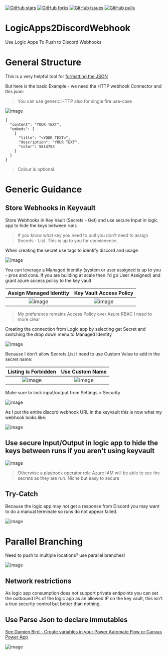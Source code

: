 [![GitHub stars](https://img.shields.io/github/stars/jkerai1/LogicApps2DiscordWebhook?style=flat-square)](https://github.com/jkerai1/LogicApps2DiscordWebhook/stargazers)
[![GitHub forks](https://img.shields.io/github/forks/jkerai1/LogicApps2DiscordWebhook?style=flat-square)](https://github.com/jkerai1/LogicApps2DiscordWebhook/network)
[![GitHub issues](https://img.shields.io/github/issues/jkerai1/LogicApps2DiscordWebhook?style=flat-square)](https://github.com/jkerai1/LogicApps2DiscordWebhook/issues)
[![GitHub pulls](https://img.shields.io/github/issues-pr/jkerai1/LogicApps2DiscordWebhook?style=flat-square)](https://github.com/jkerai1/LogicApps2DiscordWebhook/pulls)  

# LogicApps2DiscordWebhook
Use Logic Apps To Push to Discord Webhooks

# General Structure  

This is a very helpful tool for [formatting the JSON](https://discohook.org/)  

But here is the basic Example - we need the HTTP webhook Connector and this json:
> You can use generic HTTP also for single fire use-case  

![image](https://github.com/user-attachments/assets/bd6d0f11-4a82-4691-bb50-45f9a759459c)  

```
{
  "content": "YOUR TEXT",
  "embeds": [
    {
      "title": "<YOUR TEXT>",
      "description": "YOUR TEXT",
      "color": 5814783
    }
  ]
}
```
> Colour is optional  

# Generic Guidance

## Store Webhooks in Keyvault  

Store Webhooks in Key Vault (Secrets - Get) and use secure Input in logic app to hide the keys between runs 
> If you know what key you need to pull you don't need to assign Secrets - List. This is up to you for convienence. 

When creating the secret use tags to identify discord and usage  

![image](https://github.com/user-attachments/assets/40ec29e0-c7cc-44fb-8516-29e422061180)

You can leverage a Managed Identity (system or user assigned is up to you - pros and cons. If you are building at scale then I'd go User Assigned) and grant azure access policy to the key vault  

Assign Managed Identity            |  Key Vault Access Policy
:-------------------------:|:-------------------------:
![image](https://github.com/user-attachments/assets/22c7e66e-9dec-4ce9-b636-cb0845894c99)|![image](https://github.com/user-attachments/assets/db7ce2ec-7d6f-4ec6-bb90-1fb38881651d)
> My preference remains Access Policy over Azure RBAC I need to more clear

Creating the connection from Logic app by selecting get Secret and switching the drop down menu to Managed Identity  

![image](https://github.com/user-attachments/assets/85f11c73-b8a3-4d3d-95b7-42ee2b43e1e7)  

Because I don't allow Secrets List I need to use Custom Value to add in the secret name:

Listing is Forbidden          |  Use Custom Name
:-------------------------:|:-------------------------:
![image](https://github.com/user-attachments/assets/0ab935e1-1fe8-44b4-beca-881f6f298b6b) | ![image](https://github.com/user-attachments/assets/a5f00724-dfe6-407a-a996-d6dfe12073c9)

Make sure to lock input/output from Settings > Security   

![image](https://github.com/user-attachments/assets/c30b86ed-370b-436a-a61f-1ef92aba77fa)

As I put the entire discord webhook URL in the keyvault this is now what my webhook looks like:  

![image](https://github.com/user-attachments/assets/34d896f4-5b85-4ae4-b086-88a7a6b45652)

## Use secure Input/Output in logic app to hide the keys between runs if you aren't using keyvault  
![image](https://github.com/user-attachments/assets/669c260c-ef79-4eb8-8f07-9322b07e7863)
> Otherwise a playbook operator role Azure IAM will be able to see the secrets as they are run. Niche but easy to secure

## Try-Catch

Because the logic app may not get a response from Discord you may want to do a manual terminate so runs do not appear failed.  

![image](https://github.com/user-attachments/assets/28c61c09-c91e-443c-a198-7e83179f6aa7)

# Parallel Branching

Need to push to multiple locations? use parallel branches!  

![image](https://github.com/user-attachments/assets/42c123c1-5cb0-4d45-bd13-45acb48bb651)  

## Network restrictions

As logic app consumption does not support private endpoints you can set the outbound IPs of the logic app as an allowed IP on the key vault, this isn't a true security control but better than nothing.  

## Use Parse Json to declare immutables  

[See Damien Bird - Create variables in your Power Automate Flow or Canvas Power App](https://youtu.be/_YiKCWl_kf0?t=483)  

![image](https://github.com/user-attachments/assets/b3483c43-3198-4220-a3a9-c3467d9eef68)



